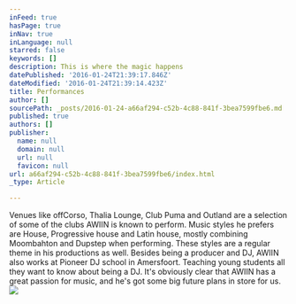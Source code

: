 ```yaml
---
inFeed: true
hasPage: true
inNav: true
inLanguage: null
starred: false
keywords: []
description: This is where the magic happens
datePublished: '2016-01-24T21:39:17.846Z'
dateModified: '2016-01-24T21:39:14.423Z'
title: Performances
author: []
sourcePath: _posts/2016-01-24-a66af294-c52b-4c88-841f-3bea7599fbe6.md
published: true
authors: []
publisher:
  name: null
  domain: null
  url: null
  favicon: null
url: a66af294-c52b-4c88-841f-3bea7599fbe6/index.html
_type: Article

---
```

Venues like offCorso, Thalia Lounge, Club Puma and Outland are a selection of some of the clubs AWIIN is known to perform. Music styles he prefers are House, Progressive house and Latin house, mostly combining Moombahton and Dupstep when performing. These styles are a regular theme in his productions as well. Besides being a producer and DJ, AWIIN also works at Pioneer DJ school in Amersfoort. Teaching young students all they want to know about being a DJ. It's obviously clear that AWIIN has a great passion for music, and he's got some big future plans in store for us.
![](https://s3-us-west-2.amazonaws.com/the-grid-img/p/5612ef3b7a06f45f371e733286dcee4ece4b2c80.jpg)